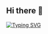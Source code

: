 ## Hi there 👋

[![Typing SVG](https://readme-typing-svg.demolab.com?font=Montserrat&weight=600&pause=1000&center=true&vCenter=true&width=435&lines=PAID+MINECRAFT+%26+DISCORD+SERVER+DEV)](https://git.io/typing-svg)
<!--
**krishanunaskar/krishanunaskar** is a ✨ _special_ ✨ repository because its `README.md` (this file) appears on your GitHub profile.

Here are some ideas to get you started:

- 🔭 I’m currently working on ...
- 🌱 I’m currently learning ...
- 👯 I’m looking to collaborate on ...
- 🤔 I’m looking for help with ...
- 💬 Ask me about ...
- 📫 How to reach me: ...
- 😄 Pronouns: ...
- ⚡ Fun fact: ...
-->
